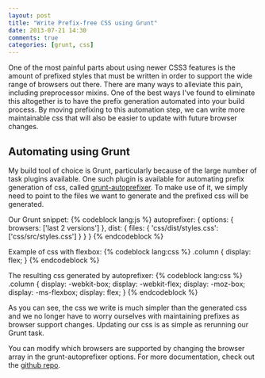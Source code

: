 ```yaml
---
layout: post
title: "Write Prefix-free CSS using Grunt"
date: 2013-07-21 14:30
comments: true
categories: [grunt, css]
---
```

One of the most painful parts about using newer CSS3 features is the amount of prefixed styles that must be written in order to support the wide range of browsers out there.  There are many ways to alleviate this pain, including preprocessor mixins.  One of the best ways I've found to eliminate this altogether is to have the prefix generation automated into your build process.  By moving prefixing to this automation step, we can write more maintainable css that will also be easier to update with future browser changes.

## Automating using Grunt
My build tool of choice is Grunt, particularly because of the large number of task plugins available.  One such plugin is available for automating prefix generation of css, called [grunt-autoprefixer](https://github.com/nDmitry/grunt-autoprefixer).  To make use of it, we simply need to point to the files we want to generate and the prefixed css will be generated.

Our Grunt snippet:
{% codeblock lang:js %}
autoprefixer: {
    options: {
        browsers: ['last 2 versions']
    },
    dist: {
        files: {
            'css/dist/styles.css': ['css/src/styles.css']
        }
    }
}
{% endcodeblock %}

Example of css with flexbox:
{% codeblock lang:css %}
.column {
  display: flex;
}
{% endcodeblock %}

The resulting css generated by autoprefixer:
{% codeblock lang:css %}
.column {
  display: -webkit-box;
  display: -webkit-flex;
  display: -moz-box;
  display: -ms-flexbox;
  display: flex;
}
{% endcodeblock %}

As you can see, the css we write is much simpler than the generated css and we no longer have to worry ourselves with maintaining prefixes as browser support changes.  Updating our css is as simple as rerunning our Grunt task.

You can modify which browsers are supported by changing the browser array in the grunt-autoprefixer options.  For more documentation, check out the [github repo](https://github.com/nDmitry/grunt-autoprefixer).
